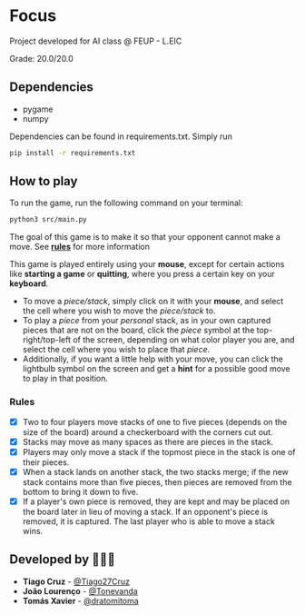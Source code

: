 # Focus 

Project developed for AI class @ FEUP - L.EIC

Grade: 20.0/20.0

## Dependencies

- pygame
- numpy

Dependencies can be found in requirements.txt. Simply run

```sh
pip install -r requirements.txt
```

## How to play

To run the game, run the following command on your terminal:

```sh
python3 src/main.py
```

The goal of this game is to make it so that your opponent cannot make a move.
See **[rules](#rules)** for more information

This game is played entirely using your **mouse**, except for certain actions like **starting a game** or **quitting**, where you press a certain key on your **keyboard**.

- To move a *piece/stack*, simply click on it with your **mouse**, and select the cell where you wish to move the *piece/stack* to.
- To play a *piece* from your *personal* stack, as in your own captured pieces that are not on the board, click the *piece* symbol at the top-right/top-left of the screen, depending on what color player you are, and select the cell where you wish to place that *piece*.
- Additionally, if you want a little help with your move, you can click the lightbulb symbol on the screen and get a **hint** for a possible good move to play in that position.

### Rules

- [x] Two to four players move stacks of one to five pieces (depends on the size of the board) around a checkerboard with the corners cut out.
- [x] Stacks may move as many spaces as there are pieces in the stack. 
- [x] Players may only move a stack if the topmost piece in the stack is one of their pieces. 
- [x] When a stack lands on another stack, the two stacks merge; if the new stack contains more than five pieces, then pieces are removed from the bottom to bring it down to five. 
- [x] If a player's own piece is removed, they are kept and may be placed on the board later in lieu of moving a stack. If an opponent's piece is removed, it is captured. The last player who is able to move a stack wins.

## Developed by 🧑🏻‍💻

- **Tiago Cruz** - [@Tiago27Cruz](https://www.github.com/Tiago27Cruz)
- **João Lourenço** - [@Tonevanda](https://www.github.com/Tonevanda)
- **Tomás Xavier** - [@dratomitoma](https://www.github.com/dratomitoma)
